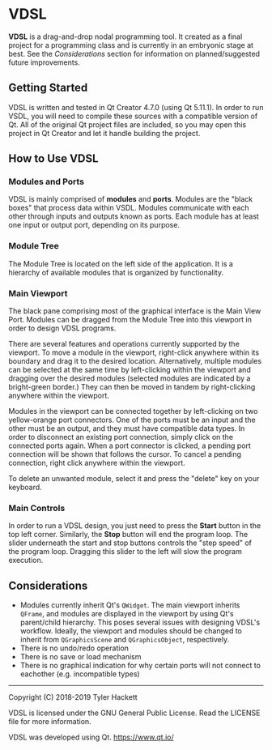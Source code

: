 # VDSL

**VDSL** is a drag-and-drop nodal programming tool. It created as a final project for a programming class and is currently in an embryonic stage at best. See the *Considerations* section for information on planned/suggested future improvements.

## Getting Started

VDSL is written and tested in Qt Creator 4.7.0 (using Qt 5.11.1). In order to run VSDL, you will need to compile these sources with a compatible version of Qt. All of the original Qt project files are included, so you may open this project in Qt Creator and let it handle building the project.

## How to Use VDSL

### Modules and Ports
VDSL is mainly comprised of **modules** and **ports**. Modules are the "black boxes" that process data within VSDL. Modules communicate with each other through inputs and outputs known as ports. Each module has at least one input or output port, depending on its purpose.

### Module Tree
The Module Tree is located on the left side of the application. It is a hierarchy of available modules that is organized by functionality.

### Main Viewport
The black pane comprising most of the graphical interface is the Main View Port. Modules can be dragged from the Module Tree into this viewport in order to design VDSL programs.

There are several features and operations currently supported by the viewport. To move a module in the viewport, right-click anywhere within its boundary and drag it to the desired location. Alternatively, multiple modules can be selected at the same time by left-clicking within the viewport and dragging over the desired modules (selected modules are indicated by a bright-green border.) They can then be moved in tandem by right-clicking anywhere within the viewport.

Modules in the viewport can be connected together by left-clicking on two yellow-orange port connectors. One of the ports must be an input and the other must be an output, and they must have compatible data types. In order to disconnect an existing port connection, simply click on the connected ports again. When a port connector is clicked, a pending port connection will be shown that follows the cursor. To cancel a pending connection, right click anywhere within the viewport.

To delete an unwanted module, select it and press the "delete" key on your keyboard.
### Main Controls
In order to run a VDSL design, you just need to press the **Start** button in the top left corner. Similarly, the **Stop** button will end the program loop. The slider underneath the start and stop buttons controls the "step speed" of the program loop. Dragging this slider to the left will slow the program execution.

## Considerations

- Modules currently inherit Qt's `QWidget`. The main viewport inherits `QFrame`, and modules are displayed in the viewport by using Qt's parent/child hierarchy. This poses several issues with designing VDSL's workflow. Ideally, the viewport and modules should be changed to inherit from `QGraphicsScene` and `QGraphicsObject`, respectively.
- There is no undo/redo operation
- There is no save or load mechanism
- There is no graphical indication for why certain ports will not connect to eachother (e.g. incompatible types)
____________________________________
Copyright (C) 2018-2019 Tyler Hackett

VDSL is licensed under the GNU General Public License. Read the LICENSE file for more information. 

VDSL was developed using Qt. https://www.qt.io/
